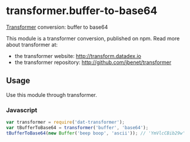 # transformer.buffer-to-base64

[Transformer](http://github.com/jbenet/transformer) conversion: buffer to base64

This module is a transformer conversion, published on npm. Read more about transformer at:

- the transformer website: <http://transform.datadex.io>
- the transformer repository: <http://github.com/jbenet/transformer>

## Usage

Use this module through transformer.

### Javascript

```js
var transformer = require('dat-transformer');
var tBufferToBase64 = transformer('buffer', 'base64');
tBufferToBase64(new Buffer('beep boop', 'ascii')); // 'YmVlcCBib29w'
```
